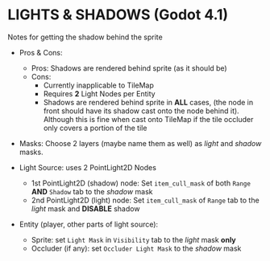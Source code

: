 # LIGHTS & SHADOWS (Godot 4.1)
Notes for getting the shadow behind the sprite

- Pros & Cons:
  - Pros: Shadows are rendered behind sprite (as it should be)
  - Cons:
    - Currently inapplicable to TileMap
    - Requires __2__ Light Nodes per Entity
    - Shadows are rendered behind sprite in __ALL__ cases, (the node in front should have its shadow cast onto the node behind it). Although this is fine when cast onto TileMap if the tile occluder only covers a portion of the tile

- Masks: Choose 2 layers (maybe name them as well) as _light_ and _shadow_ masks. 
- Light Source: uses 2 PointLight2D Nodes
  - 1st PointLight2D (shadow) node: Set ```item_cull_mask``` of both ```Range``` __AND__ ```Shadow``` tab to the _shadow_ mask
  - 2nd PointLight2D (light) node: Set ```item_cull_mask``` of ```Range``` tab to the _light_ mask and __DISABLE__ shadow
- Entity (player, other parts of light source):
  - Sprite: set ```Light Mask``` in ```Visibility``` tab to the _light_ mask __only__
  - Occluder (if any): set ```Occluder Light Mask``` to the _shadow_ mask

